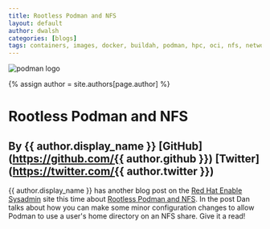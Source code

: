 ```yaml
---
title: Rootless Podman and NFS  
layout: default
author: dwalsh 
categories: [blogs]
tags: containers, images, docker, buildah, podman, hpc, oci, nfs, network, runtime
---
```

![podman logo](https://podman.io/images/podman.svg)

{% assign author = site.authors[page.author] %}

# Rootless Podman and NFS
## By {{ author.display_name }} [GitHub](https://github.com/{{ author.github }}) [Twitter](https://twitter.com/{{ author.twitter }})

{{ author.display_name }} has another blog post on the [Red Hat Enable Sysadmin](https://www.redhat.com/sysadmin/) site this time about [Rootless Podman and NFS](https://www.redhat.com/sysadmin/rootless-podman-nfs).  In the post Dan talks about how you can make some minor configuration changes to allow Podman to use a user's home directory on an NFS share.  Give it a read!
